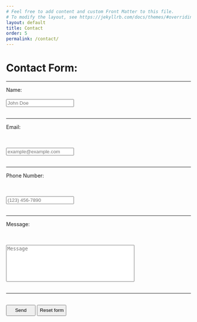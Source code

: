 ```yaml
---
# Feel free to add content and custom Front Matter to this file.
# To modify the layout, see https://jekyllrb.com/docs/themes/#overriding-theme-defaults
layout: default
title: Contact
order: 5
permalink: /contact/
---
```

<script src="https://challenges.cloudflare.com/turnstile/v0/api.js" async defer></script>

<style>
	.comment {
		resize: none;
    height: 100px;
    width: 350px;
  }
</style>

<style>	
	.test{
    height:30px;
    width:80px;
  }

</style>

# Contact Form:

<hr>

<form action="https://submit-form.com/AL5ugzPQ">
  <div class="cf-turnstile" data-sitekey="yourSiteKey"></div>
  <label for="name">Name:</label>
  <br>
  <br>
  <input type="text" id="name" name="name" placeholder="John Doe" required="" />
  
  <br>
  <br>
  <hr>
  
  <label for="email">Email:</label>
  
  <br>
  <br>
  
  <input type="email" id="email" name="email" placeholder="example@example.com" required="" />
  
  <br>
  <br>
  <hr>

  <label for="phone">Phone Number:</label>

  <br>
  <br>

  <input type="tel" name="phone" maxlength="14" minlength="7" placeholder="(123) 456-7890">
  
  <br>
  <br>
  <hr>

  <label for="message">Message:</label>
  
  <br>
  <br>
  
  <textarea
  id="message"
  name="message"
  placeholder="Message"
  required
  class = comment
  ></textarea>
  
  <br>
  <br>
  <hr>
  <br>
  <button class= test type="submit">Send</button>
  <input type="reset" value="Reset form" class=test>
</form>

